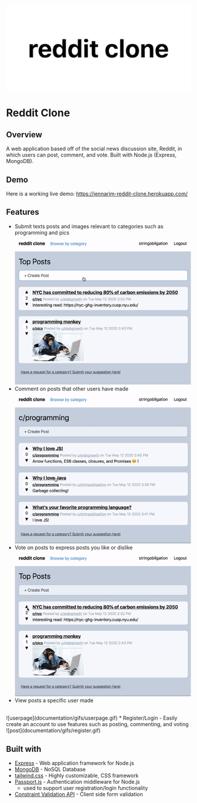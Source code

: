 <p align="center">
  <img src="documentation/pics/logo.png" alt="Reddit Clone logo"> 
</p>


# Reddit Clone
## Overview
A web application based off of the social news discussion site, Reddit, in which users can post, comment, and vote. Built with Node.js (Express, MongoDB).

## Demo
Here is a working live demo: https://jennarim-reddit-clone.herokuapp.com/

## Features

* Submit texts posts and images relevant to categories such as programming and pics
![post](documentation/gifs/post.gif)
* Comment on posts that other users have made
![comment](documentation/gifs/comment.gif)
* Vote on posts to express posts you like or dislike
![vote](documentation/gifs/vote.gif)
* View posts a specific user made
<br>
![userpage](documentation/gifs/userpage.gif)
* Register/Login - Easily create an account to use features such as posting, commenting, and voting
![post](documentation/gifs/register.gif)


## Built with
* [Express](https://expressjs.com/) - Web application framework for Node.js
* [MongoDB](https://www.mongodb.com/) - NoSQL Database 
* [tailwind.css](https://tailwindcss.com/) - Highly customizable, CSS framework
* [Passport.js](http://www.passportjs.org/) -  Authentication middleware for Node.js
  * used to support user registration/login functionality
* [Constraint Validation API](https://developer.mozilla.org/en-US/docs/Web/API/Constraint_validation) - Client side form validation
